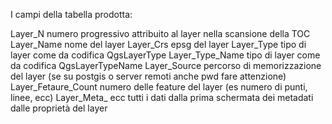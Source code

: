 I campi della tabella prodotta:

Layer_N               numero progressivo attribuito al layer nella scansione della TOC
Layer_Name            nome del layer
Layer_Crs             epsg del layer
Layer_Type            tipo di layer come da codifica QgsLayerType
Layer_Type_Name       tipo di layer come da codifica QgsLayerTypeName
Layer_Source          percorso di memorizzazione del layer (se su postgis o server remoti anche pwd fare attenzione)
Layer_Fetaure_Count   numero delle feature del layer (es numero di punti, linee, ecc)
Layer_Meta_ ecc       tutti i dati dalla prima schermata dei metadati dalle proprietà del layer
